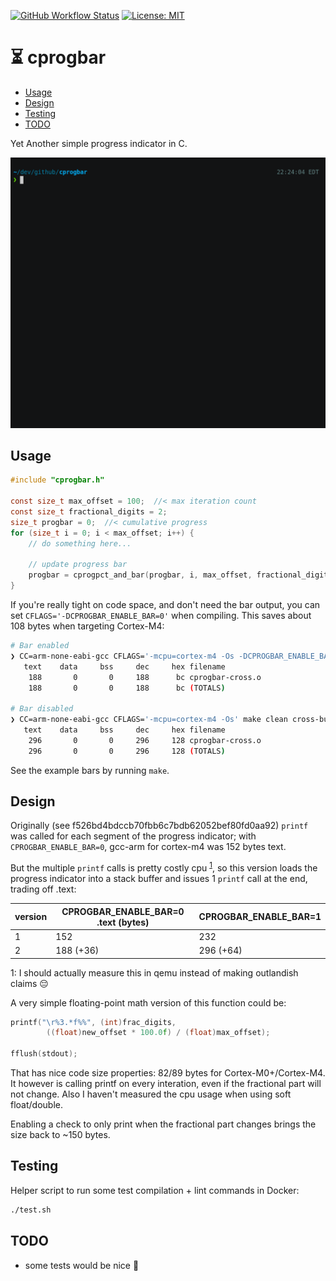 [![GitHub Workflow
Status](https://img.shields.io/github/workflow/status/noahp/cprogbar/main-ci?style=for-the-badge)](https://github.com/noahp/cprogbar/actions)
[![License:
MIT](https://img.shields.io/badge/License-MIT-blue.svg?style=for-the-badge)](https://opensource.org/licenses/MIT)

<!-- omit in toc -->
# ⏳ cprogbar

- [Usage](#usage)
- [Design](#design)
- [Testing](#testing)
- [TODO](#todo)

Yet Another simple progress indicator in C.

![example](./example.gif)

## Usage

```c
#include "cprogbar.h"

const size_t max_offset = 100;  //< max iteration count
const size_t fractional_digits = 2;
size_t progbar = 0;  //< cumulative progress
for (size_t i = 0; i < max_offset; i++) {
    // do something here...

    // update progress bar
    progbar = cprogpct_and_bar(progbar, i, max_offset, fractional_digits);
}
```

If you're really tight on code space, and don't need the bar output, you can set
`CFLAGS='-DCPROGBAR_ENABLE_BAR=0'` when compiling. This saves about 108 bytes
when targeting Cortex-M4:

```bash
# Bar enabled
❯ CC=arm-none-eabi-gcc CFLAGS='-mcpu=cortex-m4 -Os -DCPROGBAR_ENABLE_BAR=0' make clean cross-build
   text    data     bss     dec     hex filename
    188       0       0     188      bc cprogbar-cross.o
    188       0       0     188      bc (TOTALS)

# Bar disabled
❯ CC=arm-none-eabi-gcc CFLAGS='-mcpu=cortex-m4 -Os' make clean cross-build
   text    data     bss     dec     hex filename
    296       0       0     296     128 cprogbar-cross.o
    296       0       0     296     128 (TOTALS)
```

See the example bars by running `make`.

## Design

Originally (see f526bd4bdccb70fbb6c7bdb62052bef80fd0aa92) `printf` was called
for each segment of the progress indicator; with `CPROGBAR_ENABLE_BAR=0`,
gcc-arm for cortex-m4 was 152 bytes text.

But the multiple `printf` calls is pretty costly cpu <sup>[1](#footnote1)</sup>,
so this version loads the progress indicator into a stack buffer and issues 1
`printf` call at the end, trading off .text:

|version|CPROGBAR_ENABLE_BAR=0 .text (bytes)|CPROGBAR_ENABLE_BAR=1|
|---|---|---|
|1|152|232|
|2|188 (+36)|296 (+64)|

<a name="footnote1">1</a>: I should actually measure this in qemu instead of
making outlandish claims 😔

A very simple floating-point math version of this function could be:

```c
printf("\r%3.*f%%", (int)frac_digits,
        ((float)new_offset * 100.0f) / (float)max_offset);

fflush(stdout);
```

That has nice code size properties: 82/89 bytes for Cortex-M0+/Cortex-M4. It
however is calling printf on every interation, even if the fractional part will
not change. Also I haven't measured the cpu usage when using soft float/double.

Enabling a check to only print when the fractional part changes brings the size
back to ~150 bytes.

## Testing

Helper script to run some test compilation + lint commands in Docker:

```bash
./test.sh
```

## TODO

- some tests would be nice :eyes:
